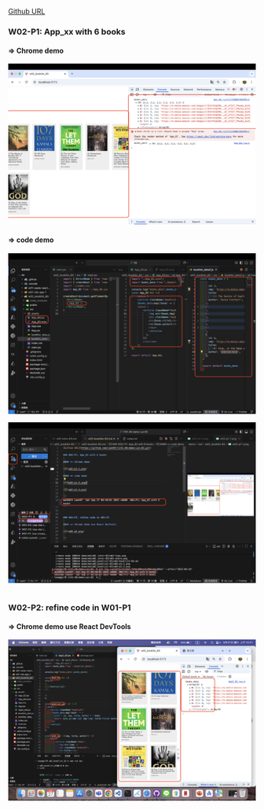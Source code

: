 [Github URL](https://github.com/Lee487/1141-2N-demo-Lai-83.git)

### W02-P1: App_xx with 6 books
 
#### => Chrome demo
 
![](w02-p1-1.png)
 
#### => code demo
 
![](w02-p1-2.png)
 
![](w02-p1-3.png)
 
```

```


### W02-P2: refine code in W01-P1
 
#### => Chrome demo use React DevTools
 
![](w02-p2.png)
 
```

```


